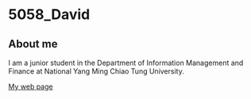 # 5058_David

## About me

I am a junior student in the Department of Information Management and Finance at National Yang Ming Chiao Tung University.

[My web page](https://github.com/blahaj1108)
